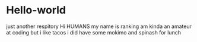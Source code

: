 # Hello-world
just another respitory
Hi HUMANS my name is ranking am kinda an amateur at coding but i like tacos
i did have some mokimo and spinash for lunch
